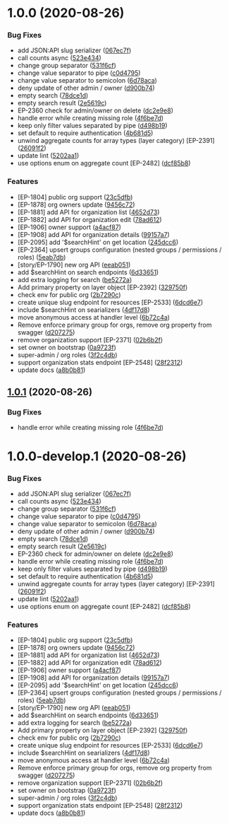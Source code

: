 # 1.0.0 (2020-08-26)


### Bug Fixes

* add JSON:API slug serializer ([067ec7f](https://github.com/natgeosociety/marapp-services/commit/067ec7fa9d69d7941701a920024da1bd7567f886))
* call counts async ([523e434](https://github.com/natgeosociety/marapp-services/commit/523e434c480c142746ef4f772534159cfe26592a))
* change group separator ([531f6cf](https://github.com/natgeosociety/marapp-services/commit/531f6cf071094bad81d6464e9704088d0c7ee831))
* change value separator to pipe ([c0d4795](https://github.com/natgeosociety/marapp-services/commit/c0d4795f4b91977983e79b0876b83d77053eae3f))
* change value separator to semicolon ([6d78aca](https://github.com/natgeosociety/marapp-services/commit/6d78aca2b25d14bbd8bf8507ff7df8955eea948d))
* deny update of other admin / owner ([d900b74](https://github.com/natgeosociety/marapp-services/commit/d900b748ae371d15bfc697925ffbdf9db80cd1ae))
* empty search ([78dce1d](https://github.com/natgeosociety/marapp-services/commit/78dce1d00139d1c8f8915132d2f28fee4db553be))
* empty search result ([2e5619c](https://github.com/natgeosociety/marapp-services/commit/2e5619c39ed346c7d90180617a31f240f58dfb41))
* EP-2360 check for admin/owner on delete ([dc2e9e8](https://github.com/natgeosociety/marapp-services/commit/dc2e9e8e6b076e198f3033b4e8b0ac6b3db60806))
* handle error while creating missing role ([4f6be7d](https://github.com/natgeosociety/marapp-services/commit/4f6be7d2fde7d5284a41c4daf175e5c5e0ebde17))
* keep only filter values separated by pipe ([d498b19](https://github.com/natgeosociety/marapp-services/commit/d498b191031847737da21f617196bc03bcfea9b8))
* set default to require authentication ([4b681d5](https://github.com/natgeosociety/marapp-services/commit/4b681d58ccfc2bc2afc495faf5a8d43adaef3400))
* unwind aggregate counts for array types (layer category) [EP-2391] ([26091f2](https://github.com/natgeosociety/marapp-services/commit/26091f2f62d3bcf0978e28b008062f1fc00ef706))
* update lint ([5202aa1](https://github.com/natgeosociety/marapp-services/commit/5202aa13b37432d15519b934b37d8b42b94654ff))
* use options enum on aggregate count [EP-2482] ([dcf85b8](https://github.com/natgeosociety/marapp-services/commit/dcf85b817b0ec10afd7522ae7d3150a2146f4644))


### Features

* [EP-1804] public org support ([23c5dfb](https://github.com/natgeosociety/marapp-services/commit/23c5dfb66b193cc4ee8e4491558b5702a793726c))
* [EP-1878] org owners update ([9456c72](https://github.com/natgeosociety/marapp-services/commit/9456c7223c3eb0fdd6a3006bf56bf240231ee773))
* [EP-1881] add API for organization list ([4652d73](https://github.com/natgeosociety/marapp-services/commit/4652d734c8525618875385e7eedab0a5299bde7c))
* [EP-1882] add API for organization edit ([78ad612](https://github.com/natgeosociety/marapp-services/commit/78ad612fd64b85ad610d0cecfa217a7ab47f8153))
* [EP-1906] owner support ([a4acf87](https://github.com/natgeosociety/marapp-services/commit/a4acf87b6420b13e8d6dd4a20a2097b1a5a41055))
* [EP-1908] add API for organization details ([99157a7](https://github.com/natgeosociety/marapp-services/commit/99157a73a9b8177372cc54564f6f14259410dbfd))
* [EP-2095] add '$searchHint' on get location ([245dcc6](https://github.com/natgeosociety/marapp-services/commit/245dcc6c62f418b3c1cb38841401df8f1a30819a))
* [EP-2364] upsert groups configuration (nested groups / permissions / roles) ([5eab7db](https://github.com/natgeosociety/marapp-services/commit/5eab7dbc27873e24a8411330d91a9fb136d7aad4))
* [story/EP-1790] new org API ([eeab051](https://github.com/natgeosociety/marapp-services/commit/eeab0510b5b5ffdf582a289d43ab2ffe8f62a180))
* add $searchHint on search endpoints ([6d33651](https://github.com/natgeosociety/marapp-services/commit/6d3365190fb2c27525c1a2b75ca20ea55a0dff4b))
* add extra logging for search ([be5272a](https://github.com/natgeosociety/marapp-services/commit/be5272acd2e828f29c5d02500865dcf283b68926))
* Add primary property on layer object [EP-2392] ([329750f](https://github.com/natgeosociety/marapp-services/commit/329750f51ba444b658594ad979a29f5678f44f40))
* check env for public org ([2b7290c](https://github.com/natgeosociety/marapp-services/commit/2b7290c2cfdd780445af44b40316c08199a0b341))
* create unique slug endpoint for resources [EP-2533] ([6dcd6e7](https://github.com/natgeosociety/marapp-services/commit/6dcd6e78d99c55876c5ccdacca84f5cfd4d12c47))
* include $searchHint on searializers ([4df17d8](https://github.com/natgeosociety/marapp-services/commit/4df17d847b98a0dbba03373957b6dc837cbdc346))
* move anonymous access at handler level ([6b72c4a](https://github.com/natgeosociety/marapp-services/commit/6b72c4a750d7a12b09ab5e4fa3a2cf47fcbef10b))
* Remove enforce primary group for orgs, remove org property from swagger ([d207275](https://github.com/natgeosociety/marapp-services/commit/d207275c8f99796582c5c8717a3f043d6870cff4))
* remove organization support [EP-2371] ([02b6b2f](https://github.com/natgeosociety/marapp-services/commit/02b6b2ff2f0000e9941209fe1802cc079d3e4d21))
* set owner on bootstrap ([0a9723f](https://github.com/natgeosociety/marapp-services/commit/0a9723f10c16569ef828b7e5e5d934cbd04da173))
* super-admin / org roles ([3f2c4db](https://github.com/natgeosociety/marapp-services/commit/3f2c4dbfaff926f70833b9a8c22f87cc15075234))
* support organization stats endpoint [EP-2548] ([28f2312](https://github.com/natgeosociety/marapp-services/commit/28f2312be00de75efbdd64d2575a04cb3285e5d4))
* update docs ([a8b0b81](https://github.com/natgeosociety/marapp-services/commit/a8b0b81a4c21f0112029131f0bbbbca80e56cbcd))

## [1.0.1](https://github.com/natgeosociety/marapp-services/compare/v1.0.0...v1.0.1) (2020-08-26)


### Bug Fixes

* handle error while creating missing role ([4f6be7d](https://github.com/natgeosociety/marapp-services/commit/4f6be7d2fde7d5284a41c4daf175e5c5e0ebde17))

# 1.0.0-develop.1 (2020-08-26)


### Bug Fixes

* add JSON:API slug serializer ([067ec7f](https://github.com/natgeosociety/marapp-services/commit/067ec7fa9d69d7941701a920024da1bd7567f886))
* call counts async ([523e434](https://github.com/natgeosociety/marapp-services/commit/523e434c480c142746ef4f772534159cfe26592a))
* change group separator ([531f6cf](https://github.com/natgeosociety/marapp-services/commit/531f6cf071094bad81d6464e9704088d0c7ee831))
* change value separator to pipe ([c0d4795](https://github.com/natgeosociety/marapp-services/commit/c0d4795f4b91977983e79b0876b83d77053eae3f))
* change value separator to semicolon ([6d78aca](https://github.com/natgeosociety/marapp-services/commit/6d78aca2b25d14bbd8bf8507ff7df8955eea948d))
* deny update of other admin / owner ([d900b74](https://github.com/natgeosociety/marapp-services/commit/d900b748ae371d15bfc697925ffbdf9db80cd1ae))
* empty search ([78dce1d](https://github.com/natgeosociety/marapp-services/commit/78dce1d00139d1c8f8915132d2f28fee4db553be))
* empty search result ([2e5619c](https://github.com/natgeosociety/marapp-services/commit/2e5619c39ed346c7d90180617a31f240f58dfb41))
* EP-2360 check for admin/owner on delete ([dc2e9e8](https://github.com/natgeosociety/marapp-services/commit/dc2e9e8e6b076e198f3033b4e8b0ac6b3db60806))
* handle error while creating missing role ([4f6be7d](https://github.com/natgeosociety/marapp-services/commit/4f6be7d2fde7d5284a41c4daf175e5c5e0ebde17))
* keep only filter values separated by pipe ([d498b19](https://github.com/natgeosociety/marapp-services/commit/d498b191031847737da21f617196bc03bcfea9b8))
* set default to require authentication ([4b681d5](https://github.com/natgeosociety/marapp-services/commit/4b681d58ccfc2bc2afc495faf5a8d43adaef3400))
* unwind aggregate counts for array types (layer category) [EP-2391] ([26091f2](https://github.com/natgeosociety/marapp-services/commit/26091f2f62d3bcf0978e28b008062f1fc00ef706))
* update lint ([5202aa1](https://github.com/natgeosociety/marapp-services/commit/5202aa13b37432d15519b934b37d8b42b94654ff))
* use options enum on aggregate count [EP-2482] ([dcf85b8](https://github.com/natgeosociety/marapp-services/commit/dcf85b817b0ec10afd7522ae7d3150a2146f4644))


### Features

* [EP-1804] public org support ([23c5dfb](https://github.com/natgeosociety/marapp-services/commit/23c5dfb66b193cc4ee8e4491558b5702a793726c))
* [EP-1878] org owners update ([9456c72](https://github.com/natgeosociety/marapp-services/commit/9456c7223c3eb0fdd6a3006bf56bf240231ee773))
* [EP-1881] add API for organization list ([4652d73](https://github.com/natgeosociety/marapp-services/commit/4652d734c8525618875385e7eedab0a5299bde7c))
* [EP-1882] add API for organization edit ([78ad612](https://github.com/natgeosociety/marapp-services/commit/78ad612fd64b85ad610d0cecfa217a7ab47f8153))
* [EP-1906] owner support ([a4acf87](https://github.com/natgeosociety/marapp-services/commit/a4acf87b6420b13e8d6dd4a20a2097b1a5a41055))
* [EP-1908] add API for organization details ([99157a7](https://github.com/natgeosociety/marapp-services/commit/99157a73a9b8177372cc54564f6f14259410dbfd))
* [EP-2095] add '$searchHint' on get location ([245dcc6](https://github.com/natgeosociety/marapp-services/commit/245dcc6c62f418b3c1cb38841401df8f1a30819a))
* [EP-2364] upsert groups configuration (nested groups / permissions / roles) ([5eab7db](https://github.com/natgeosociety/marapp-services/commit/5eab7dbc27873e24a8411330d91a9fb136d7aad4))
* [story/EP-1790] new org API ([eeab051](https://github.com/natgeosociety/marapp-services/commit/eeab0510b5b5ffdf582a289d43ab2ffe8f62a180))
* add $searchHint on search endpoints ([6d33651](https://github.com/natgeosociety/marapp-services/commit/6d3365190fb2c27525c1a2b75ca20ea55a0dff4b))
* add extra logging for search ([be5272a](https://github.com/natgeosociety/marapp-services/commit/be5272acd2e828f29c5d02500865dcf283b68926))
* Add primary property on layer object [EP-2392] ([329750f](https://github.com/natgeosociety/marapp-services/commit/329750f51ba444b658594ad979a29f5678f44f40))
* check env for public org ([2b7290c](https://github.com/natgeosociety/marapp-services/commit/2b7290c2cfdd780445af44b40316c08199a0b341))
* create unique slug endpoint for resources [EP-2533] ([6dcd6e7](https://github.com/natgeosociety/marapp-services/commit/6dcd6e78d99c55876c5ccdacca84f5cfd4d12c47))
* include $searchHint on searializers ([4df17d8](https://github.com/natgeosociety/marapp-services/commit/4df17d847b98a0dbba03373957b6dc837cbdc346))
* move anonymous access at handler level ([6b72c4a](https://github.com/natgeosociety/marapp-services/commit/6b72c4a750d7a12b09ab5e4fa3a2cf47fcbef10b))
* Remove enforce primary group for orgs, remove org property from swagger ([d207275](https://github.com/natgeosociety/marapp-services/commit/d207275c8f99796582c5c8717a3f043d6870cff4))
* remove organization support [EP-2371] ([02b6b2f](https://github.com/natgeosociety/marapp-services/commit/02b6b2ff2f0000e9941209fe1802cc079d3e4d21))
* set owner on bootstrap ([0a9723f](https://github.com/natgeosociety/marapp-services/commit/0a9723f10c16569ef828b7e5e5d934cbd04da173))
* super-admin / org roles ([3f2c4db](https://github.com/natgeosociety/marapp-services/commit/3f2c4dbfaff926f70833b9a8c22f87cc15075234))
* support organization stats endpoint [EP-2548] ([28f2312](https://github.com/natgeosociety/marapp-services/commit/28f2312be00de75efbdd64d2575a04cb3285e5d4))
* update docs ([a8b0b81](https://github.com/natgeosociety/marapp-services/commit/a8b0b81a4c21f0112029131f0bbbbca80e56cbcd))
